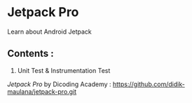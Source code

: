 # Jetpack Pro 
Learn about Android Jetpack

## Contents :
1. Unit Test & Instrumentation Test

*Jetpack Pro* by Dicoding Academy :
https://github.com/didik-maulana/jetpack-pro.git
